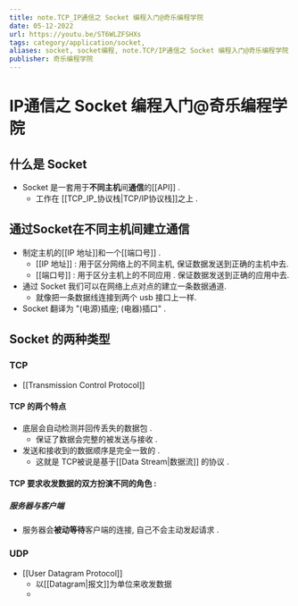 ```yaml
---
title: note.TCP_IP通信之 Socket 编程入门@奇乐编程学院
date: 05-12-2022
url: https://youtu.be/ST6WLZFSHXs
tags: category/application/socket, 
aliases: socket, socket编程, note.TCP/IP通信之 Socket 编程入门@奇乐编程学院
publisher: 奇乐编程学院
---
```


# IP通信之 Socket 编程入门@奇乐编程学院

## 什么是 Socket

- Socket 是一套用于**不同主机**间**通信**的[[API]] . 
	- 工作在 [[TCP_IP_协议栈|TCP/IP协议栈]]之上 . 
## 通过Socket在不同主机间建立通信

- 制定主机的[[IP 地址]]和一个[[端口号]] . 
	-  [[IP 地址]] : 用于区分网络上的不同主机, 保证数据发送到正确的主机中去. 
	- [[端口号]] : 用于区分主机上的不同应用 . 保证数据发送到正确的应用中去.  
- 通过 Socket 我们可以在网络上点对点的建立一条数据通道. 
	- 就像把一条数据线连接到两个 usb 接口上一样.  
- Socket 翻译为 "(电源)插座; (电器)插口" . 

## Socket 的两种类型

### TCP

- [[Transmission Control Protocol]]

#### TCP 的两个特点

- 底层会自动检测并回传丢失的数据包 . 
	- 保证了数据会完整的被发送与接收 . 
- 发送和接收到的数据顺序是完全一致的 . 
	- 这就是 TCP被说是基于[[Data Stream|数据流]] 的协议 . 


#### TCP 要求收发数据的双方扮演不同的角色 : 

##### 服务器与客户端

- 服务器会**被动等待**客户端的连接, 自己不会主动发起请求 . 

### UDP

- [[User Datagram Protocol]]
	- 以[[Datagram|报文]]为单位来收发数据
	- 